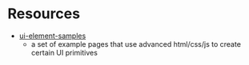 # Resources

- [ui-element-samples](https://github.com/GoogleChromeLabs/ui-element-samples)
  - a set of example pages that use advanced html/css/js to create certain UI primitives
